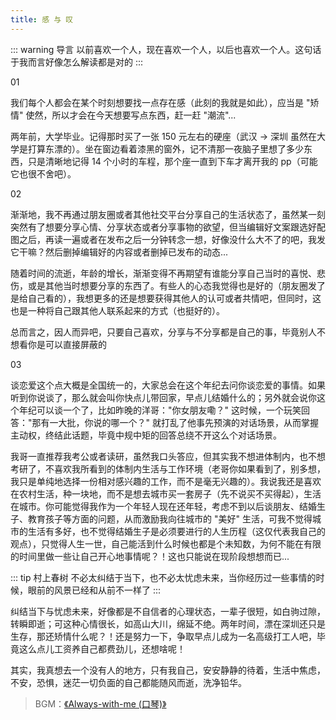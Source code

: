 ```yaml
---
title: 感 与 叹
---
```


::: warning 导言
以前喜欢一个人，现在喜欢一个人，以后也喜欢一个人。这句话于我而言好像怎么解读都是对的
:::

01

我们每个人都会在某个时刻想要找一点存在感（此刻的我就是如此），应当是 "矫情" 使然，所以才会在今天想要写点东西，赶一赶 "潮流"...

两年前，大学毕业。记得那时买了一张 150 元左右的硬座（武汉 → 深圳 虽然在大学是打算东漂的）。坐在窗边看着漆黑的窗外，记不清那一夜脑子里想了多少东西，只是清晰地记得 14 个小时的车程，那个座一直到下车才离开我的 pp（可能它也很不舍吧）。

02

渐渐地，我不再通过朋友圈或者其他社交平台分享自己的生活状态了，虽然某一刻突然有了想要分享心情、分享状态或者分享事物的欲望，但当编辑好文案跟选好配图之后，再读一遍或者在发布之后一分钟转念一想，好像没什么大不了的吧，我发它干嘛？然后删掉编辑好的内容或者删掉已发布的动态...

随着时间的流逝，年龄的增长，渐渐变得不再期望有谁能分享自己当时的喜悦、悲伤，或是其他当时想要分享的东西了。有些人的心态我觉得也是好的（朋友圈发了是给自己看的），我想更多的还是想要获得其他人的认可或者共情吧，但同时，这也是一种将自己跟其他人联系起来的方式（也挺好的）。

总而言之，因人而异吧，只要自己喜欢，分享与不分享都是自己的事，毕竟别人不想看你是可以直接屏蔽的

03

谈恋爱这个点大概是全国统一的，大家总会在这个年纪去问你谈恋爱的事情。如果听到你说谈了，那么就会叫你快点儿带回家，早点儿结婚什么的；另外就会说你这个年纪可以谈一个了，比如昨晚的洋哥："你女朋友嘞？" 这时候，一个玩笑回答："那有一大批，你说的哪一个？" 就打乱了他事先预演的对话场景，从而掌握主动权，终结此话题，毕竟中规中矩的回答总绕不开这么个对话场景。

我哥一直推荐我考公或者读研，虽然我口头答应，但其实我不想进体制内，也不想考研了，不喜欢我所看到的体制内生活与工作环境（老哥你如果看到了，别多想，我只是单纯地选择一份相对感兴趣的工作，而不是毫无兴趣的）。我说我还是喜欢在农村生活，种一块地，而不是想去城市买一套房子（先不说买不买得起），生活在城市。你可能觉得我作为一个年轻人现在还年轻，考虑不到以后谈朋友、结婚生子、教育孩子等方面的问题，从而激励我向往城市的 "美好" 生活，可我不觉得城市的生活有多好，也不觉得结婚生子是必须要进行的人生历程（这仅代表我自己的观点），只觉得人生一世，自己能活到什么时候也都是个未知数，为何不能在有限的时间里做一些让自己开心地事情呢？！这也只能说在现阶段想想而已...

::: tip 村上春树
不必太纠结于当下，也不必太忧虑未来，当你经历过一些事情的时候，眼前的风景已经和从前不一样了
:::

纠结当下与忧虑未来，好像都是不自信者的心理状态，一辈子很短，如白驹过隙，转瞬即逝；可这种心情很长，如高山大川，绵延不绝。两年时间，漂在深圳还只是生存，那还矫情什么呢？！还是努力一下，争取早点儿成为一名高级打工人吧，毕竟这么点儿工资养自己都费劲儿，还想啥呢！

其实，我真想去一个没有人的地方，只有我自己，安安静静的待着，生活中焦虑，不安，恐惧，迷茫一切负面的自己都能随风而逝，洗净铅华。

> BGM：[《Always-with-me (口琴)》](http://94.191.88.231/mp3/2021/05/Always-with-me.m4a)
